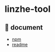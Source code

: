 # linzhe-tool

## 🚀 document

- [npm](https://www.npmjs.com/package/linzhe-tools)
- [readme](https://github.com/linzhe141/linzhe-tools/blob/main/readme.md)
